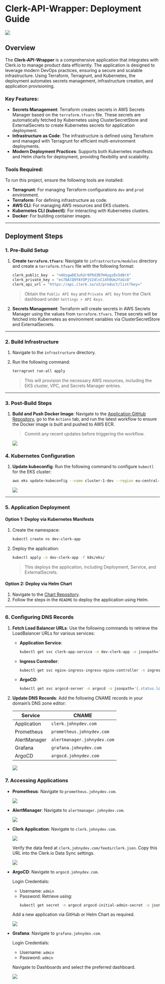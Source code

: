 # Clerk-API-Wrapper: Deployment Guide

<img src=imgs/cover.png>

## Overview

The **Clerk-API-Wrapper** is a comprehensive application that integrates with Clerk.io to manage product data efficiently. The application is designed to leverage modern DevOps practices, ensuring a secure and scalable infrastructure. Using Terraform, Terragrunt, and Kubernetes, the deployment automates secrets management, infrastructure creation, and application provisioning.

### Key Features:

- **Secrets Management**: Terraform creates secrets in AWS Secrets Manager based on the `terraform.tfvars` file. These secrets are automatically fetched by Kubernetes using ClusterSecretStore and ExternalSecrets to create Kubernetes secrets for application deployment.
- **Infrastructure as Code**: The infrastructure is defined using Terraform and managed with Terragrunt for efficient multi-environment deployments.
- **Modern Deployment Practices**: Supports both Kubernetes manifests and Helm charts for deployment, providing flexibility and scalability.

### Tools Required:

To run this project, ensure the following tools are installed:

- **Terragrunt**: For managing Terraform configurations `dev` and `prod` environment.
- **Terraform**: For defining infrastructure as code.
- **AWS CLI**: For managing AWS resources and EKS clusters.
- **Kubernetes CLI (kubectl)**: For interacting with Kubernetes clusters.
- **Docker**: For building container images.

---

## Deployment Steps

### 1. Pre-Build Setup

1. **Create `terraform.tfvars`**:
   Navigate to `infrastructure/modules` directory and create a `terraform.tfvars` file with the following format:

   ```terraform
   clerk_public_key  = "n4UsgwDE3uhUr9FRd3B7H4ygzDv5d0rX"
   clerk_private_key = "es78AlQ9YAYOPjV24lnC1Xh9UmJYaGc8"
   clerk_api_url = "https://api.clerk.io/v2/product/list?key="
   ```

   > Obtain the `Public API Key` and `Private API Key` from the Clerk dashboard under `Settings > API Keys`.

2. **Secrets Management**:
   Terraform will create secrets in AWS Secrets Manager using the values from `terraform.tfvars`. These secrets will be fetched into Kubernetes as environment variables via ClusterSecretStore and ExternalSecrets.

---

### 2. Build Infrastructure

1. Navigate to the `infrastructure` directory.
2. Run the following command:

   ```sh
   terragrunt run-all apply
   ```

   > This will provision the necessary AWS resources, including the EKS cluster, VPC, and Secrets Manager entries.

---

### 3. Post-Build Steps

1. **Build and Push Docker Image**:
   Navigate to the [Application GitHub Repository](https://github.com/johnbedeir/clerk-integration), go to the `Actions` tab, and run the latest workflow to ensure the Docker image is built and pushed to AWS ECR.

   > Commit any recent updates before triggering the workflow.

    <img src=imgs/ecr.png>

### 4. Kubernetes Configuration

1. **Update kubeconfig**:
   Run the following command to configure `kubectl` for the EKS cluster:

   ```sh
   aws eks update-kubeconfig --name cluster-1-dev --region eu-central-1
   ```

   <img src=imgs/eks.png>

---

### 5. Application Deployment

#### Option 1: Deploy via Kubernetes Manifests

1. Create the namespace:

   ```sh
   kubectl create ns dev-clerk-app
   ```

2. Deploy the application:

   ```sh
   kubectl apply -n dev-clerk-app -f k8s/eks/
   ```

   > This deploys the application, including Deployment, Service, and ExternalSecrets.

#### Option 2: Deploy via Helm Chart

1. Navigate to the [Chart Repository](https://github.com/johnbedeir/clerk-app-chart).
2. Follow the steps in the `README` to deploy the application using Helm.

---

### 6. Configuring DNS Records

1. **Fetch Load Balancer URLs**:
   Use the following commands to retrieve the LoadBalancer URLs for various services:

   - **Application Service**:

     ```sh
     kubectl get svc clerk-app-service -n dev-clerk-app -o jsonpath='{.status.loadBalancer.ingress[0].hostname}'
     ```

   - **Ingress Controller**:

     ```sh
     kubectl get svc nginx-ingress-ingress-nginx-controller -n ingress-nginx -o jsonpath='{.status.loadBalancer.ingress[0].hostname}'
     ```

   - **ArgoCD**:
     ```sh
     kubectl get svc argocd-server -n argocd -o jsonpath='{.status.loadBalancer.ingress[0].hostname}'
     ```

2. **Update DNS Records**:
   Add the following CNAME records in your domain’s DNS zone editor:

   | Service      | CNAME                       |
   | ------------ | --------------------------- |
   | Application  | `clerk.johnydev.com`        |
   | Prometheus   | `prometheus.johnydev.com`   |
   | AlertManager | `alertmanager.johnydev.com` |
   | Grafana      | `grafana.johnydev.com`      |
   | ArgoCD       | `argocd.johnydev.com`       |

    <img src=imgs/cpanel.png>

### 7. Accessing Applications

- **Prometheus**:
  Navigate to `prometheus.johnydev.com`.

  <img src=imgs/prometheus.png>

- **AlertManager**:
  Navigate to `alertmanager.johnydev.com`.

  <img src=imgs/alertmanager.png>

- **Clerk Application**:
  Navigate to `clerk.johnydev.com`.

  <img src=imgs/clerk.png>

  Verify the data feed at `clerk.johnydev.com/feeds/clerk.json`. Copy this URL into the Clerk.io Data Sync settings.

  <img src=imgs/data-sync.png>

- **ArgoCD**:
  Navigate to `argocd.johnydev.com`.

  Login Credentials:

  - Username: `admin`
  - Password: Retrieve using:
    ```sh
    kubectl get secret -n argocd argocd-initial-admin-secret -o jsonpath="{.data.password}" | base64 --decode; echo
    ```

  Add a new application via GitHub or Helm Chart as required.

  <img src=imgs/argocd.png>

- **Grafana**:
  Navigate to `grafana.johnydev.com`.

  Login Credentials:

  - Username: `admin`
  - Password: `admin`

  Navigate to Dashboards and select the preferred dashboard.

  <img src=imgs/grafana.png>
